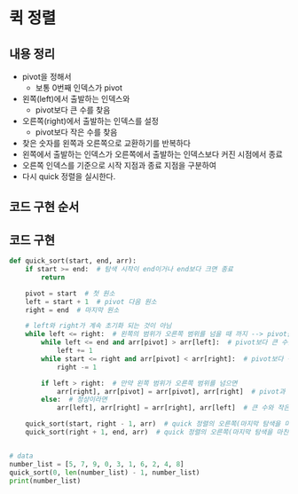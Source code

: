 # 퀵 정렬

## 내용 정리
- pivot을 정해서
  - 보통 0번째 인덱스가 pivot
- 왼쪽(left)에서 출발하는 인덱스와
  - pivot보다 큰 수를 찾음
- 오른쪽(right)에서 출발하는 인덱스를 설정
  - pivot보다 작은 수를 찾음
- 찾은 숫자를 왼쪽과 오른쪽으로 교환하기를 반복하다
- 왼쪽에서 출발하는 인덱스가 오른쪽에서 출발하는 인덱스보다 커진 시점에서 종료
- 오른쪽 인덱스를 기준으로 시작 지점과 종료 지점을 구분하여
- 다시 quick 정렬을 실시한다.

## 코드  구현 순서

## 코드 구현
```python
def quick_sort(start, end, arr):
    if start >= end:  # 탐색 시작이 end이거나 end보다 크면 종료
        return

    pivot = start  # 첫 원소
    left = start + 1  # pivot 다음 원소
    right = end  # 마지막 원소

    # left와 right가 계속 초기화 되는 것이 아님
    while left <= right:  # 왼쪽의 범위가 오른쪽 범위를 넘을 때 까지 --> pivot을 기준으로 큰 수와 작은 수를 정렬이 끝날 때 까지
        while left <= end and arr[pivot] > arr[left]:  # pivot보다 큰 수를 찾기 위해 계속해서 오른쪽으로 이동
            left += 1
        while start <= right and arr[pivot] < arr[right]:  # pivot보다 작은 수를 찾기 위해 계속해서 왼쪽으로 이동
            right -= 1

        if left > right:  # 만약 왼쪽 범위가 오른쪽 범위를 넘으면
            arr[right], arr[pivot] = arr[pivot], arr[right]  # pivot과 오른쪽 범위의 number을 변경
        else:  # 정상이라면
            arr[left], arr[right] = arr[right], arr[left]  # 큰 수와 작은 수를 변경

    quick_sort(start, right - 1, arr)  # quick 정렬의 오른쪽(마지막 탐색을 마친 인덱스?)을 끝으로 설정하고 재탐색
    quick_sort(right + 1, end, arr)  # quick 정렬의 오른쪽(마지막 탐색을 마친 인덱스?)을 시작으로 설정하고 재탐색


# data
number_list = [5, 7, 9, 0, 3, 1, 6, 2, 4, 8]
quick_sort(0, len(number_list) - 1, number_list)
print(number_list)
```